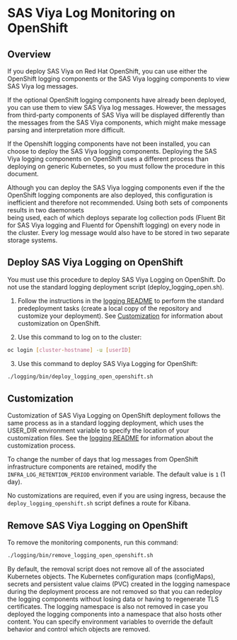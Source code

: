 # SAS Viya Log Monitoring on OpenShift

## Overview

If you deploy SAS Viya on Red Hat OpenShift, you can use either the OpenShift logging components 
or the SAS Viya logging components to view SAS Viya log messages. 

If the optional OpenShift logging components have already been deployed, you can use 
them to view SAS Viya log messages. However, the messages from third-party components 
of SAS Viya will be displayed differently than the messages from the SAS Viya components, 
which might make message parsing and interpretation more difficult.

If the Openshift logging components have not been installed, you can choose to deploy 
the SAS Viya logging components. Deploying the SAS Viya logging components on 
OpenShift uses a different process than deploying on generic Kubernetes, so you 
must follow the procedure in this document. 

Although you can deploy the SAS Viya logging components even if the the OpenShift 
logging components are also deployed, this configuration is inefficient and 
therefore not recommended. Using both sets of components results in two daemonsets   
being used, each of which deploys separate log collection pods (Fluent Bit for 
SAS Viya logging and Fluentd for Openshift logging) on every node in the cluster. 
Every log message would also have to be stored in two separate storage systems.  

## Deploy SAS Viya Logging on OpenShift

You must use this procedure to deploy SAS Viya Logging on OpenShift. Do not use the standard logging deployment script (deploy_logging_open.sh).

1. Follow the instructions in the [logging README](../README.md#l_pre_dep) to perform the standard predeployment tasks (create a local copy of the repository and customize 
your deployment). See [Customization](#l_os_cust) for information about customization on OpenShift.

2. Use this command to log on to the cluster:
```bash
oc login [cluster-hostname] -u [userID]
```

3. Use this command to deploy SAS Viya Logging for OpenShift:
```bash
./logging/bin/deploy_logging_open_openshift.sh
```

## <a name="l_os_cust"></a>Customization 

Customization of SAS Viya Logging on OpenShift deployment follows the same process as in a standard logging deployment, which uses the USER_DIR environment variable to specify the location of your customization files. See the [logging README](../logging/README.md#log_custom) for information about the customization process.

To change the number of days that log messages from OpenShift infrastructure components 
are retained, modify the `INFRA_LOG_RETENTION_PERIOD` environment variable. The default 
value is `1` (1 day).

No customizations are required, even if you are using ingress, because the `deploy_logging_openshift.sh` script defines a route for Kibana.

## Remove SAS Viya Logging on OpenShift

To remove the monitoring components, run this command:
```bash
./logging/bin/remove_logging_open_openshift.sh
```
By default, the removal script does not remove all of the associated Kubernetes objects. The Kubernetes configuration maps (configMaps), secrets and persistent value claims (PVC) 
created in the logging namespace during the deployment process are not removed so that you can 
redeploy the logging components without losing data or having to regenerate TLS 
certificates. The logging namespace is also not removed in case you deployed the logging components into a namespace that also hosts other content. You can specify 
environment variables to override the default behavior and control which objects are removed.
